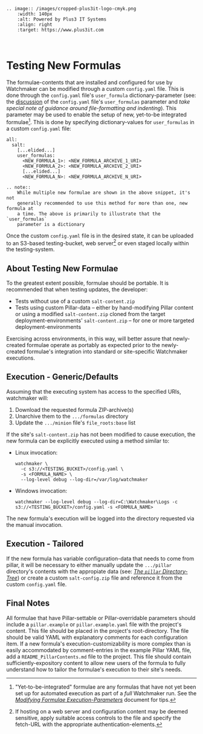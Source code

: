```{eval-rst}
.. image:: /images/cropped-plus3it-logo-cmyk.png
    :width: 140px
    :alt: Powered by Plus3 IT Systems
    :align: right
    :target: https://www.plus3it.com
```
<br>

# Testing New Formulas

The formulae-contents that are installed and configured for use by Watchmaker can be modified through a custom `config.yaml` file. This is done through the `config.yaml` file's `user_formula` dictionary-parameter (see: the [discussion](ConfigYaml.md) of the `config.yaml` file's `user_formulas` parameter and _take special note of guidance around file-formatting and indenting_). This parameter may be used to enable the setup of new, yet-to-be integrated formulae[^1]. This is done by specifying dictionary-values for `user_formulas` in a custom `config.yaml` file:

```
all:
  salt:
    [...elided...]
    user_formulas:
      <NEW_FORMULA_1>: <NEW_FORMULA_ARCHIVE_1_URI>
      <NEW_FORMULA_2>: <NEW_FORMULA_ARCHIVE_2_URI>
      [...elided...]
      <NEW_FORMULA_N>: <NEW_FORMULA_ARCHIVE_N_URI>
```

```{eval-rst}
.. note::
    While multiple new formulae are shown in the above snippet, it's not
    generally recommended to use this method for more than one, new formula at
    a time. The above is primarily to illustrate that the `user_formulas`
    parameter is a dictionary
```

Once the custom `config.yaml` file is in the desired state, it can be uploaded to an S3-based testing-bucket, web server[^2] or even staged locally within the testing-system.

## About Testing New Formulae

To the greatest extent possible, formulae should be portable. It is recommended that when testing updates, the developer:

* Tests without use of a custom `salt-content.zip`
* Tests using custom Pillar-data &ndash; either by hand-modifying Pillar content or using a modified `salt-content.zip` cloned from the target deployment-environments' `salt-content.zip` &ndash; for one or more targeted deployment-environments

Exercising across environments, in this way, will better assure that newly-created formulae operate as portably as expected prior to the newly-created formulae's integration into standard or site-specific Watchmaker executions.


## Execution - Generic/Defaults

Assuming that the executing system has access to the specified URIs, watchmaker will:

1. Download the requested formula ZIP-archive(s)
2. Unarchive them to the `.../formulas` directory
3. Update the `.../minion` file's `file_roots:base` list

If the site's `salt-content.zip` has not been modified to cause execution, the new formula can be explicitly executed using a method similar to:

- Linux invocation:
    ```shell
    watchmaker \
      -c s3://<TESTING_BUCKET>/config.yaml \
      -s <FORMULA_NAME> \
      --log-level debug --log-dir=/var/log/watchmaker
    ```
- Windows invocation:
    ```shell
    watchmaker --log-level debug --log-dir=C:\Watchmaker\Logs -c s3://<TESTING_BUCKET>/config.yaml -s <FORMULA_NAME>

    ```
The new formula's execution will be logged into the directory requested via the manual invocation.

## Execution - Tailored

If the new formula has variable configuration-data that needs to come from pillar, it will be necessary to either manually update the `.../pillar` directory's contents with the appropiate data (see: [_The `pillar` Directory-Tree_](SaltContent.md#the-pillar-directory-tree)) or create a custom `salt-config.zip` file and reference it from the custom `config.yaml` file.

## Final Notes

All formulae that have Pillar-settable or Pillar-overridable parameters should include a `pillar.example` or `pillar.example.yaml` file with the project's content. This file should be placed in the project's root-directory. The file should be valid YAML with explanatory comments for each configuration item. If a new formula's execution-customizability is more complex than is easily accommodated by comment-entries in the example Pillar YAML file, add a `README_PillarContents.md` file to the project. This file should contain sufficiently-expository content to allow new users of the formula to fully understand how to tailor the formulae's execution to their site's needs.

[^1]: "Yet-to-be-integrated" formulae are any formulas that have not yet been set up for automated execution as part of a _full_ Watchmaker run. See the [_Modifying Formulae Execution-Parameters_](SiteParameters.md) document for tips.
[^2]: If hosting on a web server and configuration content may be deemed sensitive, apply suitable access controls to the file and specify the fetch-URL with the appropriate authentication-elements.
